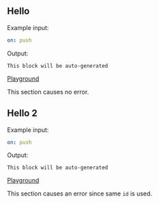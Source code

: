 <a id="hello"></a>
## Hello

Example input:

```yaml
on: push
```

Output:

```
This block will be auto-generated
```

[Playground](https://rhysd.github.io/actionlint/#THIS_URL_WILL_BE_UPDATED)

This section causes no error.

<a id="hello"></a>
## Hello 2

Example input:

```yaml
on: push
```

Output:

```
This block will be auto-generated
```

[Playground](https://rhysd.github.io/actionlint/#THIS_URL_WILL_BE_UPDATED)

This section causes an error since same `id` is used.
